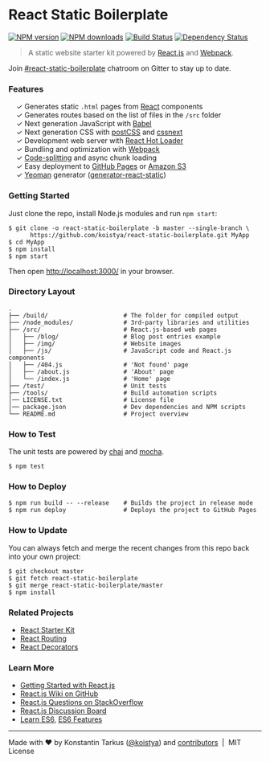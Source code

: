 # React Static Boilerplate

[![NPM version](http://img.shields.io/npm/v/generator-react-static.svg?style=flat-square)](https://www.npmjs.com/package/generator-react-static)
[![NPM downloads](http://img.shields.io/npm/dm/generator-react-static.svg?style=flat-square)](https://www.npmjs.com/package/generator-react-static)
[![Build Status](http://img.shields.io/travis/koistya/react-static-boilerplate/master.svg?style=flat-square)](https://travis-ci.org/koistya/react-static-boilerplate)
[![Dependency Status](http://img.shields.io/david/dev/koistya/react-static-boilerplate.svg?branch=master&style=flat-square)](https://david-dm.org/koistya/react-static-boilerplate#info=devDependencies)

> A static website starter kit powered by [React.js](http://facebook.github.io/react/)
> and [Webpack](http://webpack.github.io/).

Join [#react-static-boilerplate](https://gitter.im/koistya/react-static-boilerplate) chatroom on Gitter to stay up to date.

### Features

&nbsp; &nbsp; ✓ Generates static `.html` pages from [React](http://facebook.github.io/react/) components<br>
&nbsp; &nbsp; ✓ Generates routes based on the list of files in the `/src` folder<br>
&nbsp; &nbsp; ✓ Next generation JavaScript with [Babel](https://github.com/babel/babel)<br>
&nbsp; &nbsp; ✓ Next generation CSS with [postCSS](https://github.com/postcss/postcss) and [cssnext](http://cssnext.io/)<br>
&nbsp; &nbsp; ✓ Development web server with [React Hot Loader](http://gaearon.github.io/react-hot-loader/)<br>
&nbsp; &nbsp; ✓ Bundling and optimization with [Webpack](http://webpack.github.io/)<br>
&nbsp; &nbsp; ✓ [Code-splitting](https://github.com/webpack/docs/wiki/code-splitting) and async chunk loading<br>
&nbsp; &nbsp; ✓ Easy deployment to [GitHub Pages](https://pages.github.com/) or [Amazon S3](http://davidwalsh.name/hosting-website-amazon-s3)<br>
&nbsp; &nbsp; ✓ [Yeoman](http://yeoman.io/) generator ([generator-react-static](https://www.npmjs.com/package/generator-react-static))<br>

### Getting Started

Just clone the repo, install Node.js modules and run `npm start`:

```
$ git clone -o react-static-boilerplate -b master --single-branch \
      https://github.com/koistya/react-static-boilerplate.git MyApp
$ cd MyApp
$ npm install
$ npm start
```

Then open [http://localhost:3000/](http://localhost:3000/) in your browser.

### Directory Layout

```
.
├── /build/                     # The folder for compiled output
├── /node_modules/              # 3rd-party libraries and utilities
├── /src/                       # React.js-based web pages
│   ├── /blog/                  # Blog post entries example
│   ├── /img/                   # Website images
│   ├── /js/                    # JavaScript code and React.js components
│   ├── /404.js                 # 'Not found' page
│   ├── /about.js               # 'About' page
│   └── /index.js               # 'Home' page
├── /test/                      # Unit tests
├── /tools/                     # Build automation scripts
│── LICENSE.txt                 # License file
│── package.json                # Dev dependencies and NPM scripts
└── README.md                   # Project overview
```

### How to Test

The unit tests are powered by [chai](http://chaijs.com/) and [mocha](http://mochajs.org/).

```
$ npm test
```

### How to Deploy

```shell
$ npm run build -- --release    # Builds the project in release mode
$ npm run deploy                # Deploys the project to GitHub Pages
```

### How to Update

You can always fetch and merge the recent changes from this repo back into
your own project:

```shell
$ git checkout master
$ git fetch react-static-boilerplate
$ git merge react-static-boilerplate/master
$ npm install
```
### Related Projects

 * [React Starter Kit](https://github.com/kriasoft/react-starter-kit)
 * [React Routing](https://github.com/kriasoft/react-routing)
 * [React Decorators](https://github.com/kriasoft/react-decorators)

### Learn More

 * [Getting Started with React.js](http://facebook.github.io/react/)
 * [React.js Wiki on GitHub](https://github.com/facebook/react/wiki)
 * [React.js Questions on StackOverflow](http://stackoverflow.com/questions/tagged/reactjs)
 * [React.js Discussion Board](https://discuss.reactjs.org/)
 * [Learn ES6](https://babeljs.io/docs/learn-es6/), [ES6 Features](https://github.com/lukehoban/es6features#readme)

---
Made with ♥ by Konstantin Tarkus ([@koistya](https://twitter.com/koistya)) and [contributors](https://github.com/koistya/react-static-boilerplate/graphs/contributors) &nbsp;|&nbsp; MIT License
